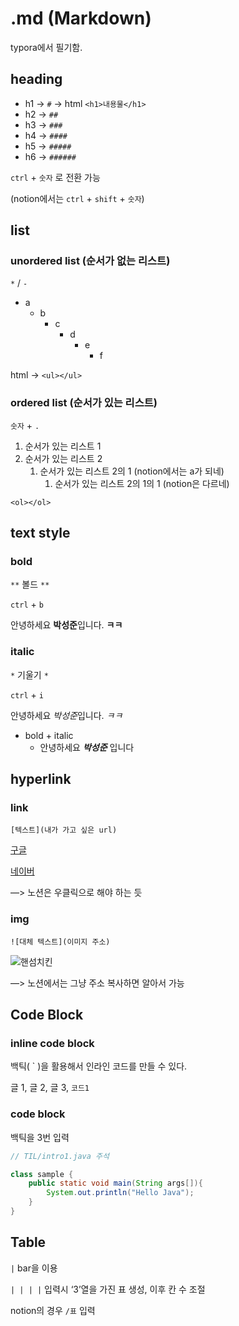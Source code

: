 # .md (Markdown)

typora에서 필기함.

## heading

- h1 → `#` → html `<h1>내용물</h1>`
- h2 → `##`
- h3 → `###`
- h4 → `####`
- h5 → `#####`
- h6 → `######`

`ctrl` + `숫자` 로 전환 가능

(notion에서는 `ctrl` + `shift` + `숫자`)

## list

### unordered list (순서가 없는 리스트)

`*` / `-`

- a
    - b
        - c
            - d
                - e
                    - f

html → `<ul></ul>`

### ordered list (순서가 있는 리스트)

`숫자` + `.`

1. 순서가 있는 리스트 1
2. 순서가 있는 리스트 2
    1. 순서가 있는 리스트 2의 1 (notion에서는 a가 되네)
        1. 순서가 있는 리스트 2의 1의 1 (notion은 다르네)

`<ol></ol>`

## text style

### bold

`**` 볼드 `**`

`ctrl` + `b`

안녕하세요 **박성준**입니다. **ㅋㅋ**

### italic

`*` 기울기 `*`

`ctrl` + `i`

안녕하세요 *박성준*입니다. *ㅋㅋ*

- bold + italic
    - 안녕하세요 ***박성준*** 입니다

## hyperlink

### link

`[텍스트](내가 가고 싶은 url)`

[구글](https://google.com)

[네이버](https://naver.com)

—> 노션은 우클릭으로 해야 하는 듯

### img

`![대체 텍스트](이미지 주소)`

![핸섬치킨]([https://t4.ftcdn.net/jpg/04/18/86/09/360_F_418860907_ITm0XoEddgOAxhliK8jngOqH0y4jK1nS.jpg](https://t4.ftcdn.net/jpg/04/18/86/09/360_F_418860907_ITm0XoEddgOAxhliK8jngOqH0y4jK1nS.jpg))

—> 노션에서는 그냥 주소 복사하면 알아서 가능

## Code Block

### inline code block

백틱( ` )을 활용해서 인라인 코드를 만들 수 있다.

글 1, 글 2, 글 3, `코드1`

### code block

백틱을 3번 입력

```java
// TIL/intro1.java 주석

class sample {
    public static void main(String args[]){
        System.out.println("Hello Java");
    }
}
```

## Table

`|` bar을 이용

`| | | |` 입력시 ‘3’열을 가진 표 생성, 이후 칸 수 조절

notion의 경우 `/표` 입력